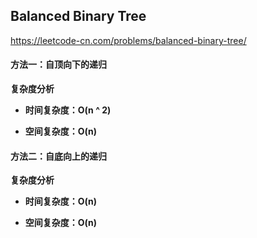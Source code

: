 ## Balanced Binary Tree

https://leetcode-cn.com/problems/balanced-binary-tree/

#### 方法一：自顶向下的递归

**复杂度分析**

- **时间复杂度：O(n ^ 2)**

- **空间复杂度：O(n)**



#### 方法二：自底向上的递归

**复杂度分析**

- **时间复杂度：O(n)**

- **空间复杂度：O(n)**

